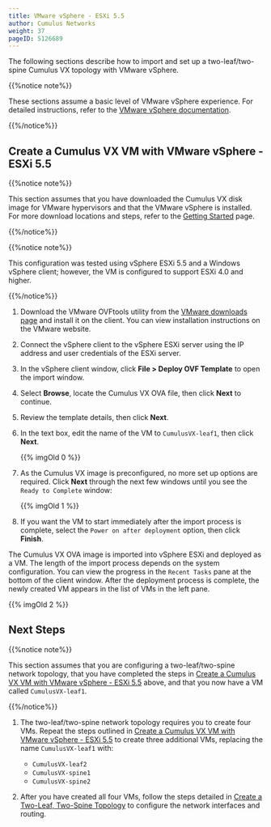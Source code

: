 ```yaml
---
title: VMware vSphere - ESXi 5.5
author: Cumulus Networks
weight: 37
pageID: 5126689
---
```

The following sections describe how to import and set up a
two-leaf/two-spine Cumulus VX topology with VMware vSphere.

{{%notice note%}}

These sections assume a basic level of VMware vSphere experience. For
detailed instructions, refer to the 
[VMware vSphere documentation](https://docs.vmware.com/en/VMware-vSphere/index.html).

{{%/notice%}}

## Create a Cumulus VX VM with VMware vSphere - ESXi 5.5

{{%notice note%}}

This section assumes that you have downloaded the Cumulus VX disk image
for VMware hypervisors and that the VMware vSphere is installed. For
more download locations and steps, refer to the
[Getting Started](/cumulus-vx/Getting-Started/) page.

{{%/notice%}}

{{%notice note%}}

This configuration was tested using vSphere ESXi 5.5 and a Windows
vSphere client; however, the VM is configured to support ESXi 4.0 and higher.

{{%/notice%}}

1.  Download the VMware OVFtools utility from the 
    [VMware downloads page](https://my.vmware.com/web/vmware/details?productId=352&downloadGroup=OVFTOOL350)
    and install it on the client. You can view installation instructions
    on the VMware website.

2.  Connect the vSphere client to the vSphere ESXi server using the IP
    address and user credentials of the ESXi server.

3.  In the vSphere client window, click **File \> Deploy OVF Template**
    to open the import window.

4.  Select **Browse**, locate the Cumulus VX OVA file, then click
    **Next** to continue.

5.  Review the template details, then click **Next**.

6.  In the text box, edit the name of the VM to `CumulusVX-leaf1`, then
    click **Next**.

    {{% imgOld 0 %}}

7.  As the Cumulus VX image is preconfigured, no more set up options are
    required. Click **Next** through the next few windows until you see
    the `Ready to Complete` window:

    {{% imgOld 1 %}}

8.  If you want the VM to start immediately after the import process is
    complete, select the `Power on after deployment` option, then click
    **Finish**.

The Cumulus VX OVA image is imported into vSphere ESXi and deployed as a
VM. The length of the import process depends on the system
configuration. You can view the progress in the `Recent Tasks` pane at
the bottom of the client window. After the deployment process is
complete, the newly created VM appears in the list of VMs in the left pane.

{{% imgOld 2 %}}

## Next Steps

{{%notice note%}}

This section assumes that you are configuring a two-leaf/two-spine
network topology, that you have completed the steps in
[Create a Cumulus VX VM with VMware vSphere - ESXi 5.5](#create-a-cumulus-vx-vm-with-vmware-vsphere-esxi-5-5)
above, and that you now have a VM called `CumulusVX-leaf1`.

{{%/notice%}}

1.  The two-leaf/two-spine network topology requires you to create four
    VMs. Repeat the steps outlined in
    [Create a Cumulus VX VM with VMware vSphere - ESXi 5.5](#create-a-cumulus-vx-vm-with-vmware-vsphere-esxi-5-5)
    to create three additional VMs, replacing the name `CumulusVX-leaf1` with:

      - `CumulusVX-leaf2`
      - `CumulusVX-spine1`
      - `CumulusVX-spine2`

2.  After you have created all four VMs, follow the steps detailed in
    [Create a Two-Leaf, Two-Spine Topology](/cumulus-vx/Create-a-Two-Leaf-Two-Spine-Topology)
    to configure the network interfaces and routing.
